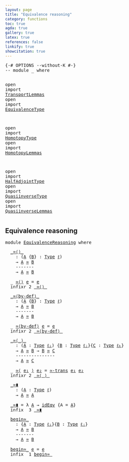 ```yaml
---
layout: page
title: "Equivalence reasoning"
category: functions
toc: true
agda: true
gallery: true
latex: true
references: false
linkify: true
showcitation: true
---
```


<div class="hide" >
<pre class="Agda">
<a id="215" class="Symbol">{-#</a> <a id="219" class="Keyword">OPTIONS</a> <a id="227" class="Pragma">--without-K</a> <a id="239" class="Symbol">#-}</a>
<a id="243" class="Comment">-- module _ where</a>

<a id="262" class="Keyword">open</a> <a id="267" class="Keyword">import</a> <a id="274" href="TransportLemmas.html" class="Module">TransportLemmas</a>
<a id="290" class="Keyword">open</a> <a id="295" class="Keyword">import</a> <a id="302" href="EquivalenceType.html" class="Module">EquivalenceType</a>

<a id="319" class="Keyword">open</a> <a id="324" class="Keyword">import</a> <a id="331" href="HomotopyType.html" class="Module">HomotopyType</a>
<a id="344" class="Keyword">open</a> <a id="349" class="Keyword">import</a> <a id="356" href="HomotopyLemmas.html" class="Module">HomotopyLemmas</a>

<a id="372" class="Keyword">open</a> <a id="377" class="Keyword">import</a> <a id="384" href="HalfAdjointType.html" class="Module">HalfAdjointType</a>
<a id="400" class="Keyword">open</a> <a id="405" class="Keyword">import</a> <a id="412" href="QuasiinverseType.html" class="Module">QuasiinverseType</a>
<a id="429" class="Keyword">open</a> <a id="434" class="Keyword">import</a> <a id="441" href="QuasiinverseLemmas.html" class="Module">QuasiinverseLemmas</a>
</pre>
</div>

## Equivalence reasoning

<pre class="Agda">
<a id="518" class="Keyword">module</a> <a id="525" href="EquivalenceReasoning.html" class="Module">EquivalenceReasoning</a> <a id="546" class="Keyword">where</a>
</pre>

<pre class="Agda">
  <a id="_≃⟨⟩_"></a><a id="579" href="EquivalenceReasoning.html#579" class="Function Operator">_≃⟨⟩_</a>
    <a id="589" class="Symbol">:</a> <a id="591" class="Symbol">(</a><a id="592" href="EquivalenceReasoning.html#592" class="Bound">A</a> <a id="594" class="Symbol">{</a><a id="595" href="EquivalenceReasoning.html#595" class="Bound">B</a><a id="596" class="Symbol">}</a> <a id="598" class="Symbol">:</a> <a id="600" href="Intro.html#1813" class="Function">Type</a> <a id="605" href="Intro.html#2253" class="Generalizable">ℓ</a><a id="606" class="Symbol">)</a>
    <a id="612" class="Symbol">→</a> <a id="614" href="EquivalenceReasoning.html#592" class="Bound">A</a> <a id="616" href="EquivalenceType.html#994" class="Function Operator">≃</a> <a id="618" href="EquivalenceReasoning.html#595" class="Bound">B</a>
    <a id="624" class="Comment">-------</a>
    <a id="636" class="Symbol">→</a> <a id="638" href="EquivalenceReasoning.html#592" class="Bound">A</a> <a id="640" href="EquivalenceType.html#994" class="Function Operator">≃</a> <a id="642" href="EquivalenceReasoning.html#595" class="Bound">B</a>

  <a id="647" class="Symbol">_</a> <a id="649" href="EquivalenceReasoning.html#579" class="Function Operator">≃⟨⟩</a> <a id="653" href="EquivalenceReasoning.html#653" class="Bound">e</a> <a id="655" class="Symbol">=</a> <a id="657" href="EquivalenceReasoning.html#653" class="Bound">e</a>
  <a id="661" class="Keyword">infixr</a> <a id="668" class="Number">2</a> <a id="670" href="EquivalenceReasoning.html#579" class="Function Operator">_≃⟨⟩_</a>
</pre>

<pre class="Agda">
  <a id="_≃⟨by-def⟩_"></a><a id="703" href="EquivalenceReasoning.html#703" class="Function Operator">_≃⟨by-def⟩_</a>
    <a id="719" class="Symbol">:</a> <a id="721" class="Symbol">(</a><a id="722" href="EquivalenceReasoning.html#722" class="Bound">A</a> <a id="724" class="Symbol">{</a><a id="725" href="EquivalenceReasoning.html#725" class="Bound">B</a><a id="726" class="Symbol">}</a> <a id="728" class="Symbol">:</a> <a id="730" href="Intro.html#1813" class="Function">Type</a> <a id="735" href="Intro.html#2253" class="Generalizable">ℓ</a><a id="736" class="Symbol">)</a>
    <a id="742" class="Symbol">→</a> <a id="744" href="EquivalenceReasoning.html#722" class="Bound">A</a> <a id="746" href="EquivalenceType.html#994" class="Function Operator">≃</a> <a id="748" href="EquivalenceReasoning.html#725" class="Bound">B</a>
    <a id="754" class="Comment">-------</a>
    <a id="766" class="Symbol">→</a> <a id="768" href="EquivalenceReasoning.html#722" class="Bound">A</a> <a id="770" href="EquivalenceType.html#994" class="Function Operator">≃</a> <a id="772" href="EquivalenceReasoning.html#725" class="Bound">B</a>

  <a id="777" class="Symbol">_</a> <a id="779" href="EquivalenceReasoning.html#703" class="Function Operator">≃⟨by-def⟩</a> <a id="789" href="EquivalenceReasoning.html#789" class="Bound">e</a> <a id="791" class="Symbol">=</a> <a id="793" href="EquivalenceReasoning.html#789" class="Bound">e</a>
  <a id="797" class="Keyword">infixr</a> <a id="804" class="Number">2</a> <a id="806" href="EquivalenceReasoning.html#703" class="Function Operator">_≃⟨by-def⟩_</a>
</pre>

<pre class="Agda">
  <a id="_≃⟨_⟩_"></a><a id="845" href="EquivalenceReasoning.html#845" class="Function Operator">_≃⟨_⟩_</a>
    <a id="856" class="Symbol">:</a> <a id="858" class="Symbol">(</a><a id="859" href="EquivalenceReasoning.html#859" class="Bound">A</a> <a id="861" class="Symbol">:</a> <a id="863" href="Intro.html#1813" class="Function">Type</a> <a id="868" href="Intro.html#2255" class="Generalizable">ℓᵢ</a><a id="870" class="Symbol">)</a> <a id="872" class="Symbol">{</a><a id="873" href="EquivalenceReasoning.html#873" class="Bound">B</a> <a id="875" class="Symbol">:</a> <a id="877" href="Intro.html#1813" class="Function">Type</a> <a id="882" href="Intro.html#2258" class="Generalizable">ℓⱼ</a><a id="884" class="Symbol">}{</a><a id="886" href="EquivalenceReasoning.html#886" class="Bound">C</a> <a id="888" class="Symbol">:</a> <a id="890" href="Intro.html#1813" class="Function">Type</a> <a id="895" href="Intro.html#2261" class="Generalizable">ℓₖ</a><a id="897" class="Symbol">}</a>
    <a id="903" class="Symbol">→</a> <a id="905" href="EquivalenceReasoning.html#859" class="Bound">A</a> <a id="907" href="EquivalenceType.html#994" class="Function Operator">≃</a> <a id="909" href="EquivalenceReasoning.html#873" class="Bound">B</a> <a id="911" class="Symbol">→</a> <a id="913" href="EquivalenceReasoning.html#873" class="Bound">B</a> <a id="915" href="EquivalenceType.html#994" class="Function Operator">≃</a> <a id="917" href="EquivalenceReasoning.html#886" class="Bound">C</a>
    <a id="923" class="Comment">---------------</a>
    <a id="943" class="Symbol">→</a> <a id="945" href="EquivalenceReasoning.html#859" class="Bound">A</a> <a id="947" href="EquivalenceType.html#994" class="Function Operator">≃</a> <a id="949" href="EquivalenceReasoning.html#886" class="Bound">C</a>

  <a id="954" class="Symbol">_</a> <a id="956" href="EquivalenceReasoning.html#845" class="Function Operator">≃⟨</a> <a id="959" href="EquivalenceReasoning.html#959" class="Bound">e₁</a> <a id="962" href="EquivalenceReasoning.html#845" class="Function Operator">⟩</a> <a id="964" href="EquivalenceReasoning.html#964" class="Bound">e₂</a> <a id="967" class="Symbol">=</a> <a id="969" href="QuasiinverseLemmas.html#1625" class="Function">≃-trans</a> <a id="977" href="EquivalenceReasoning.html#959" class="Bound">e₁</a> <a id="980" href="EquivalenceReasoning.html#964" class="Bound">e₂</a>
  <a id="985" class="Keyword">infixr</a> <a id="992" class="Number">2</a> <a id="994" href="EquivalenceReasoning.html#845" class="Function Operator">_≃⟨_⟩_</a>
</pre>

<pre class="Agda">
  <a id="_≃∎"></a><a id="1028" href="EquivalenceReasoning.html#1028" class="Function Operator">_≃∎</a>
    <a id="1036" class="Symbol">:</a> <a id="1038" class="Symbol">(</a><a id="1039" href="EquivalenceReasoning.html#1039" class="Bound">A</a> <a id="1041" class="Symbol">:</a> <a id="1043" href="Intro.html#1813" class="Function">Type</a> <a id="1048" href="Intro.html#2253" class="Generalizable">ℓ</a><a id="1049" class="Symbol">)</a>
    <a id="1055" class="Symbol">→</a> <a id="1057" href="EquivalenceReasoning.html#1039" class="Bound">A</a> <a id="1059" href="EquivalenceType.html#994" class="Function Operator">≃</a> <a id="1061" href="EquivalenceReasoning.html#1039" class="Bound">A</a>

  <a id="1066" href="EquivalenceReasoning.html#1028" class="Function Operator">_≃∎</a> <a id="1070" class="Symbol">=</a> <a id="1072" class="Symbol">λ</a> <a id="1074" href="EquivalenceReasoning.html#1074" class="Bound">A</a> <a id="1076" class="Symbol">→</a> <a id="1078" href="QuasiinverseLemmas.html#1385" class="Function">idEqv</a> <a id="1084" class="Symbol">{</a><a id="1085" class="Argument">A</a> <a id="1087" class="Symbol">=</a> <a id="1089" href="EquivalenceReasoning.html#1074" class="Bound">A</a><a id="1090" class="Symbol">}</a>
  <a id="1094" class="Keyword">infix</a>  <a id="1101" class="Number">3</a> <a id="1103" href="EquivalenceReasoning.html#1028" class="Function Operator">_≃∎</a>
</pre>

<pre class="Agda">
  <a id="begin≃_"></a><a id="1134" href="EquivalenceReasoning.html#1134" class="Function Operator">begin≃_</a>
    <a id="1146" class="Symbol">:</a> <a id="1148" class="Symbol">{</a><a id="1149" href="EquivalenceReasoning.html#1149" class="Bound">A</a> <a id="1151" class="Symbol">:</a> <a id="1153" href="Intro.html#1813" class="Function">Type</a> <a id="1158" href="Intro.html#2255" class="Generalizable">ℓᵢ</a><a id="1160" class="Symbol">}{</a><a id="1162" href="EquivalenceReasoning.html#1162" class="Bound">B</a> <a id="1164" class="Symbol">:</a> <a id="1166" href="Intro.html#1813" class="Function">Type</a> <a id="1171" href="Intro.html#2258" class="Generalizable">ℓⱼ</a><a id="1173" class="Symbol">}</a>
    <a id="1179" class="Symbol">→</a> <a id="1181" href="EquivalenceReasoning.html#1149" class="Bound">A</a> <a id="1183" href="EquivalenceType.html#994" class="Function Operator">≃</a> <a id="1185" href="EquivalenceReasoning.html#1162" class="Bound">B</a>
    <a id="1191" class="Comment">-------</a>
    <a id="1203" class="Symbol">→</a> <a id="1205" href="EquivalenceReasoning.html#1149" class="Bound">A</a> <a id="1207" href="EquivalenceType.html#994" class="Function Operator">≃</a> <a id="1209" href="EquivalenceReasoning.html#1162" class="Bound">B</a>

  <a id="1214" href="EquivalenceReasoning.html#1134" class="Function Operator">begin≃_</a> <a id="1222" href="EquivalenceReasoning.html#1222" class="Bound">e</a> <a id="1224" class="Symbol">=</a> <a id="1226" href="EquivalenceReasoning.html#1222" class="Bound">e</a>
  <a id="1230" class="Keyword">infix</a>  <a id="1237" class="Number">1</a> <a id="1239" href="EquivalenceReasoning.html#1134" class="Function Operator">begin≃_</a>
</pre>
